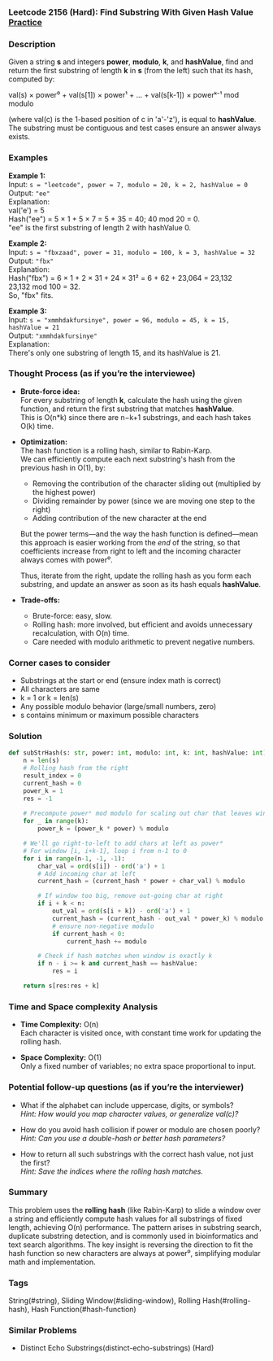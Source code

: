 ### Leetcode 2156 (Hard): Find Substring With Given Hash Value [Practice](https://leetcode.com/problems/find-substring-with-given-hash-value)

### Description  
Given a string **s** and integers **power**, **modulo**, **k**, and **hashValue**, find and return the first substring of length **k** in **s** (from the left) such that its hash, computed by:

val(s) × power⁰ + val(s[1]) × power¹ + ... + val(s[k-1]) × powerᵏ⁻¹  mod modulo

(where val(c) is the 1-based position of c in 'a'-'z'), is equal to **hashValue**.  
The substring must be contiguous and test cases ensure an answer always exists.

### Examples  

**Example 1:**  
Input: `s = "leetcode", power = 7, modulo = 20, k = 2, hashValue = 0`  
Output: `"ee"`  
Explanation:  
val('e') = 5  
Hash("ee") = 5 × 1 + 5 × 7 = 5 + 35 = 40; 40 mod 20 = 0.  
"ee" is the first substring of length 2 with hashValue 0.

**Example 2:**  
Input: `s = "fbxzaad", power = 31, modulo = 100, k = 3, hashValue = 32`  
Output: `"fbx"`  
Explanation:  
Hash("fbx") = 6 × 1 + 2 × 31 + 24 × 31² = 6 + 62 + 23,064 = 23,132  
23,132 mod 100 = 32.  
So, "fbx" fits.

**Example 3:**  
Input: `s = "xmmhdakfursinye", power = 96, modulo = 45, k = 15, hashValue = 21`  
Output: `"xmmhdakfursinye"`  
Explanation:  
There's only one substring of length 15, and its hashValue is 21.

### Thought Process (as if you’re the interviewee)  

- **Brute-force idea:**  
  For every substring of length **k**, calculate the hash using the given function, and return the first substring that matches **hashValue**.  
  This is O(n\*k) since there are n−k+1 substrings, and each hash takes O(k) time.

- **Optimization:**  
  The hash function is a rolling hash, similar to Rabin-Karp.  
  We can efficiently compute each next substring's hash from the previous hash in O(1), by:
  - Removing the contribution of the character sliding out (multiplied by the highest power)
  - Dividing remainder by power (since we are moving one step to the right)
  - Adding contribution of the new character at the end

  But the power terms—and the way the hash function is defined—mean this approach is easier working from the *end* of the string, so that coefficients increase from right to left and the incoming character always comes with power⁰.

  Thus, iterate from the right, update the rolling hash as you form each substring, and update an answer as soon as its hash equals **hashValue**.

- **Trade-offs:**  
  - Brute-force: easy, slow.
  - Rolling hash: more involved, but efficient and avoids unnecessary recalculation, with O(n) time.  
  - Care needed with modulo arithmetic to prevent negative numbers.



### Corner cases to consider  
- Substrings at the start or end (ensure index math is correct)
- All characters are same
- k = 1 or k = len(s)
- Any possible modulo behavior (large/small numbers, zero)
- s contains minimum or maximum possible characters



### Solution

```python
def subStrHash(s: str, power: int, modulo: int, k: int, hashValue: int) -> str:
    n = len(s)
    # Rolling hash from the right
    result_index = 0
    current_hash = 0
    power_k = 1
    res = -1
    
    # Precompute powerᵏ mod modulo for scaling out char that leaves window
    for _ in range(k):
        power_k = (power_k * power) % modulo

    # We'll go right-to-left to add chars at left as power⁰
    # For window [i, i+k-1], loop i from n-1 to 0
    for i in range(n-1, -1, -1):
        char_val = ord(s[i]) - ord('a') + 1
        # Add incoming char at left
        current_hash = (current_hash * power + char_val) % modulo

        # If window too big, remove out-going char at right
        if i + k < n:
            out_val = ord(s[i + k]) - ord('a') + 1
            current_hash = (current_hash - out_val * power_k) % modulo
            # ensure non-negative modulo
            if current_hash < 0:
                current_hash += modulo

        # Check if hash matches when window is exactly k
        if n - i >= k and current_hash == hashValue:
            res = i

    return s[res:res + k]
```

### Time and Space complexity Analysis  

- **Time Complexity:** O(n)  
  Each character is visited once, with constant time work for updating the rolling hash.

- **Space Complexity:** O(1)  
  Only a fixed number of variables; no extra space proportional to input.


### Potential follow-up questions (as if you’re the interviewer)  

- What if the alphabet can include uppercase, digits, or symbols?  
  *Hint: How would you map character values, or generalize val(c)?*

- How do you avoid hash collision if power or modulo are chosen poorly?  
  *Hint: Can you use a double-hash or better hash parameters?*

- How to return all such substrings with the correct hash value, not just the first?  
  *Hint: Save the indices where the rolling hash matches.*


### Summary
This problem uses the **rolling hash** (like Rabin-Karp) to slide a window over a string and efficiently compute hash values for all substrings of fixed length, achieving O(n) performance. The pattern arises in substring search, duplicate substring detection, and is commonly used in bioinformatics and text search algorithms. The key insight is reversing the direction to fit the hash function so new characters are always at power⁰, simplifying modular math and implementation.

### Tags
String(#string), Sliding Window(#sliding-window), Rolling Hash(#rolling-hash), Hash Function(#hash-function)

### Similar Problems
- Distinct Echo Substrings(distinct-echo-substrings) (Hard)